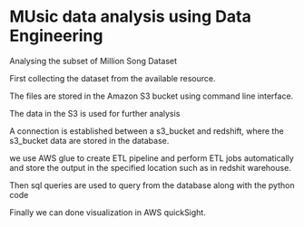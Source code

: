 # MUsic data analysis using Data Engineering

Analysing the subset of Million Song Dataset 

First collecting the dataset from the available resource.

The files are stored in the Amazon S3 bucket using command line interface.

The data in the S3 is used for further analysis

A connection is established between a s3_bucket and redshift, where the s3_bucket data are stored in the database.

we use AWS glue to create ETL pipeline and perform ETL jobs automatically and store the output in the specified location such as in redshit warehouse.

Then sql queries are used to query from the database along with the python code

Finally we can done visualization in AWS quickSight.

